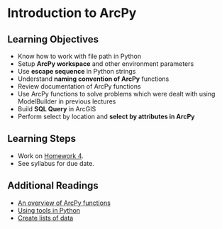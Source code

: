 # Introduction to ArcPy

## Learning Objectives

- Know how to work with file path in Python
- Setup **ArcPy workspace** and other environment parameters
- Use **escape sequence** in Python strings
- Understand **naming convention of ArcPy** functions
- Review documentation of ArcPy functions
- Use ArcPy functions to solve problems which were dealt with using ModelBuilder in previous lectures
- Build **SQL Query** in ArcGIS
- Perform select by location and **select by attributes in ArcPy**

## Learning Steps

- Work on [Homework 4](../homework/homework4.ipynb).
- See syllabus for due date.

## Additional Readings

- [An overview of ArcPy functions](https://pro.arcgis.com/en/pro-app/latest/arcpy/functions/alphabetical-list-of-arcpy-functions.htm)
- [Using tools in Python](https://pro.arcgis.com/en/pro-app/latest/arcpy/geoprocessing_and_python/using-tools-in-python.htm#ESRI_SECTION1_9C29CCC8373B4623BF5FD1F31EFEDBF2)
- [Create lists of data](https://pro.arcgis.com/en/pro-app/latest/arcpy/get-started/listing-data.htm)
